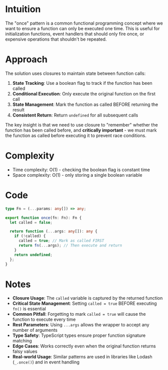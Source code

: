 # Intuition

The "once" pattern is a common functional programming concept where we want to ensure a function can only be executed one time. This is useful for initialization functions, event handlers that should only fire once, or expensive operations that shouldn't be repeated.

# Approach

The solution uses closures to maintain state between function calls:

1. **State Tracking**: Use a boolean flag to track if the function has been called
2. **Conditional Execution**: Only execute the original function on the first call
3. **State Management**: Mark the function as called BEFORE returning the result
4. **Consistent Return**: Return `undefined` for all subsequent calls

The key insight is that we need to use closure to "remember" whether the function has been called before, and **critically important** - we must mark the function as called before executing it to prevent race conditions.

# Complexity

- Time complexity: O(1) - checking the boolean flag is constant time
- Space complexity: O(1) - only storing a single boolean variable

# Code

```ts
type Fn = (...params: any[]) => any;

export function once(fn: Fn): Fn {
  let called = false;

  return function (...args: any[]): any {
    if (!called) {
      called = true; // Mark as called FIRST
      return fn(...args); // Then execute and return
    }
    return undefined;
  };
}
```

# Notes

- **Closure Usage**: The `called` variable is captured by the returned function
- **Critical State Management**: Setting `called = true` BEFORE executing `fn()` is essential
- **Common Pitfall**: Forgetting to mark `called = true` will cause the function to execute every time
- **Rest Parameters**: Using `...args` allows the wrapper to accept any number of arguments
- **Type Safety**: TypeScript types ensure proper function signature matching
- **Edge Cases**: Works correctly even when the original function returns falsy values
- **Real-world Usage**: Similar patterns are used in libraries like Lodash (`_.once()`) and in event handling
